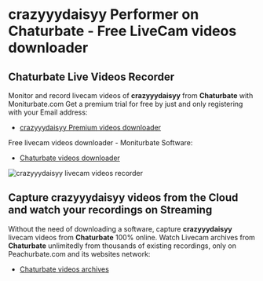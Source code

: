 # crazyyydaisyy Performer on Chaturbate - Free LiveCam videos downloader

## Chaturbate Live Videos Recorder

Monitor and record livecam videos of **crazyyydaisyy** from **Chaturbate** with Moniturbate.com
Get a premium trial for free by just and only registering with your Email address:
* [crazyyydaisyy Premium videos downloader](https://moniturbate.com/request-demo-licence-key.html)

Free livecam videos downloader - Moniturbate Software:
* [Chaturbate videos downloader](https://moniturbate.com/moniturbate-download-software.html)

![crazyyydaisyy livecam videos recorder](https://peachurnet.com/templates/moniturbate-software.png)


## Capture crazyyydaisyy videos from the Cloud and watch your recordings on Streaming

Without the need of downloading a software, capture **crazyyydaisyy** livecam videos from **Chaturbate** 100% online.
Watch Livecam archives from **Chaturbate** unlimitedly from thousands of existing recordings, only on Peachurbate.com and its websites network:
* [Chaturbate videos archives](https://peachurnet.com/)
